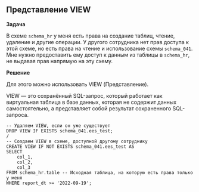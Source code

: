 ## Представление VIEW

**Задача**

В схеме `schema_hr` у меня есть права на создание таблиц, чтение, удаление и другие операции. 
У другого сотрудника нет прав доступа к этой схеме, но есть права на чтение и использование схемы `schema_041`. 
Мне нужно предоставить ему доступ к данным из таблицы в `schema_hr`, не выдавая прав напрямую на эту схему.

**Решение**

Для этого можно использовать VIEW (Представление). 

VIEW — это сохранённый SQL-запрос, который работает как виртуальная таблица в базе данных, которая не содержит данных самостоятельно, а представляет собой результат сохраненного SQL-запроса.

```
-- Удаляем VIEW, если он уже существует
DROP VIEW IF EXISTS schema_041.ees_test;
/
-- Создаем VIEW в схеме, доступной другому сотруднику
CREATE VIEW IF NOT EXISTS schema_041.ees_test AS
SELECT
    col_1,
    col_2,
    col_3
FROM schema_hr.table -- Исходная таблица, на которую есть права только у меня
WHERE report_dt >= '2022-09-19';
```
